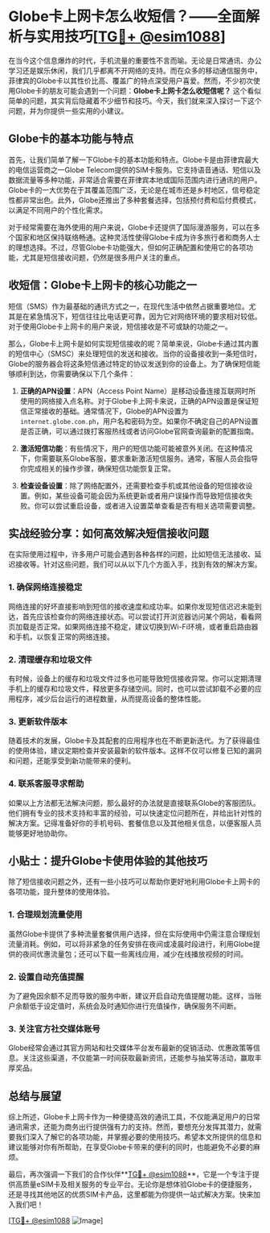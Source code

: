 # Globe卡上网卡怎么收短信？——全面解析与实用技巧[[TG💪+ @esim1088](https://t.me/s/esim1088)]

在当今这个信息爆炸的时代，手机流量的重要性不言而喻。无论是日常通讯、办公学习还是娱乐休闲，我们几乎都离不开网络的支持。而在众多的移动通信服务中，菲律宾的Globe卡以其性价比高、覆盖广的特点深受用户喜爱。然而，不少初次使用Globe卡的朋友可能会遇到一个问题：**Globe卡上网卡怎么收短信呢？** 这个看似简单的问题，其实背后隐藏着不少细节和技巧。今天，我们就来深入探讨一下这个问题，并为你提供一些实用的小建议。

## Globe卡的基本功能与特点

首先，让我们简单了解一下Globe卡的基本功能和特点。Globe卡是由菲律宾最大的电信运营商之一Globe Telecom提供的SIM卡服务。它支持语音通话、短信以及数据流量等多种功能，非常适合需要在菲律宾本地或国际范围内进行通讯的用户。Globe卡的一大优势在于其覆盖范围广泛，无论是在城市还是乡村地区，信号稳定性都非常出色。此外，Globe还推出了多种套餐选择，包括预付费和后付费模式，以满足不同用户的个性化需求。

对于经常需要在海外使用的用户来说，Globe卡还提供了国际漫游服务，可以在多个国家和地区保持联络畅通。这种灵活性使得Globe卡成为许多旅行者和商务人士的理想选择。不过，尽管Globe卡功能强大，但如何正确配置和使用它的各项功能，尤其是短信接收问题，仍然是很多用户关注的重点。

## 收短信：Globe卡上网卡的核心功能之一

短信（SMS）作为最基础的通讯方式之一，在现代生活中依然占据重要地位。尤其是在紧急情况下，短信往往比电话更可靠，因为它对网络环境的要求相对较低。对于使用Globe卡上网卡的用户来说，短信接收是不可或缺的功能之一。

那么，Globe卡上网卡是如何实现短信接收的呢？简单来说，Globe卡通过其内置的短信中心（SMSC）来处理短信的发送和接收。当你的设备接收到一条短信时，Globe的服务器会将这条短信通过特定的协议发送到你的设备上。为了确保短信能够顺利到达，你需要确保以下几个条件：

1. **正确的APN设置**：APN（Access Point Name）是移动设备连接互联网时所使用的网络接入点名称。对于Globe卡上网卡来说，正确的APN设置是保证短信正常接收的基础。通常情况下，Globe的APN设置为`internet.globe.com.ph`，用户名和密码为空。如果你不确定自己的APN设置是否正确，可以通过拨打客服热线或者访问Globe官网查询最新的配置指南。

2. **激活短信功能**：有些情况下，用户的短信功能可能被意外关闭。在这种情况下，你需要联系Globe客服，要求重新激活短信服务。通常，客服人员会指导你完成相关的操作步骤，确保短信功能恢复正常。

3. **检查设备设置**：除了网络配置外，还需要检查手机或其他设备的短信接收设置。例如，某些设备可能会因为系统更新或者用户误操作而导致短信接收失败。你可以尝试重启设备，或者进入设置菜单查看是否有相关选项需要调整。

## 实战经验分享：如何高效解决短信接收问题

在实际使用过程中，许多用户可能会遇到各种各样的问题，比如短信无法接收、延迟接收等。针对这些问题，我们可以从以下几个方面入手，找到有效的解决方案。

### 1. 确保网络连接稳定

网络连接的好坏直接影响到短信的接收速度和成功率。如果你发现短信迟迟未能到达，首先应该检查你的网络连接状态。可以尝试打开浏览器访问某个网站，看看网页加载是否正常。如果网络连接不稳定，建议切换到Wi-Fi环境，或者重启路由器和手机，以恢复正常的网络连接。

### 2. 清理缓存和垃圾文件

有时候，设备上的缓存和垃圾文件过多也可能导致短信接收异常。你可以定期清理手机上的缓存和垃圾文件，释放更多存储空间。同时，也可以尝试卸载不必要的应用程序，减少后台运行的进程数量，从而提高设备的整体性能。

### 3. 更新软件版本

随着技术的发展，Globe卡及其配套的应用程序也在不断更新迭代。为了获得最佳的使用体验，建议定期检查并安装最新的软件版本。这样不仅可以修复已知的漏洞和问题，还能享受到新功能带来的便利。

### 4. 联系客服寻求帮助

如果以上方法都无法解决问题，那么最好的办法就是直接联系Globe的客服团队。他们拥有专业的技术支持和丰富的经验，可以快速定位问题所在，并给出针对性的解决方案。记得准备好你的手机号码、套餐信息以及其他相关信息，以便客服人员能够更好地协助你。

## 小贴士：提升Globe卡使用体验的其他技巧

除了短信接收问题之外，还有一些小技巧可以帮助你更好地利用Globe卡上网卡的各项功能，提升整体的使用体验。

### 1. 合理规划流量使用

虽然Globe卡提供了多种流量套餐供用户选择，但在实际使用中仍需注意合理规划流量消耗。例如，可以将非紧急的任务安排在夜间或凌晨时段进行，利用Globe提供的夜间优惠流量包；还可以下载一些离线应用，减少在线播放视频的时间。

### 2. 设置自动充值提醒

为了避免因余额不足而导致的服务中断，建议开启自动充值提醒功能。这样，当账户余额低于设定值时，系统会及时通知你进行充值操作，确保服务不间断。

### 3. 关注官方社交媒体账号

Globe经常会通过其官方网站和社交媒体平台发布最新的促销活动、优惠政策等信息。关注这些渠道，不仅能第一时间获取最新资讯，还能参与抽奖等活动，赢取丰厚奖品。

## 总结与展望

综上所述，Globe卡上网卡作为一种便捷高效的通讯工具，不仅能满足用户的日常通讯需求，还能为商务出行提供强有力的支持。然而，要想充分发挥其潜力，就需要我们深入了解它的各项功能，并掌握必要的使用技巧。希望本文所提供的信息和建议能够对你有所帮助，在享受Globe卡带来的便利的同时，也能避免不必要的麻烦。

最后，再次强调一下我们的合作伙伴**[TG💪+ @esim1088](https://t.me/s/esim1088)**，它是一个专注于提供高质量eSIM卡及相关服务的专业平台。无论你是想体验Globe卡的便捷服务，还是寻找其他地区的优质SIM卡产品，这里都能为你提供一站式解决方案。快来加入我们吧！

[[TG💪+ @esim1088](https://t.me/s/esim1088) ![Image](https://i.postimg.cc/4NQfJmqS/Snipaste-2025-05-13-00-14-12.png)]